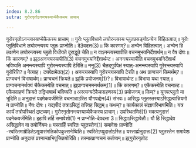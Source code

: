 ```yaml
---
index: 8.2.86
sutra: गुरोरनृतोऽनन्त्यस्याप्येकैकस्य प्राचाम्

---
```

गुरोरनृतोऽनन्त्यस्याप्येकैकस्य प्राचाम् ॥ गुरोः प्लुतविधाने लघोरन्त्यस्य प्लुतप्रसङ्गोऽन्येन विहितत्वात्॥ गुरोः प्लुतिविधाने लघोरन्त्यस्य प्लुतः प्राप्नोति। दे3वदत्त(3)॥ किं कारणम्?॥ अन्येन विहितत्वात्। अन्येन हि लक्षणेन लघोरन्त्यस्य प्लुतो विधीयते दूराद्धूते चेति॥ न वाऽनन्त्यस्यापीति वचनमुभयनिर्देशार्थम्॥ न वैष दोषः॥ किं कारणम्?॥ झ्र्ठअनन्त्यस्यापीति(3) वचनमुभयनिर्द्देशार्थम्ट। अनन्त्यस्यापीति वचनमुभयनिर्देशार्थं भविष्यति अनन्त्यस्यापि गुरोरन्त्यस्यापि टेरिति॥ ननु(3) चैतद्गुर्वपेक्षं स्यात्-अनन्त्यस्यापि गुरेरन्त्यस्यापि गुरोरिति?॥ नेत्याह। ट्यपेक्षमेतत्(2)। अनन्त्यस्यापि गुरोरन्त्यस्यापि टेरति॥ अथ प्राग्वचनं किमर्थम्?॥ प्राग्वचनं विभाषार्थम्॥ प्राग्वचनं क्रियते॥ झ्र्किं प्रयोजनम्(1)?॥ विभाषार्थम्ट॥ विभाषा यथा स्यात्॥ प्राग्वचनानर्थक्यं चैकैकस्येति वचनात्॥ झ्र्प्राग्वचनमनर्थकम्(1)॥ किं कारणम्?॥ एकैकस्येति वचनात्ट। एकैकग्रहणं क्रियते तद्विभाषार्थं भविष्यति॥ अस्त्यन्यदेकैकग्रहणस्य(3) प्रयोजनम्॥ किम्?॥ युगपत्प्लुतो मा भूदिति॥ अनुदात्तं पदमेकवर्जमिति वचनान्नाऽस्ति यौगपद्येन(4) संभवः॥ असिद्धः प्लुतस्तस्याऽसिद्धत्वान्नियमो न प्राप्नोति॥ नैषः दोषः। यद्यपीदं तत्राऽसिद्धं तत्त्विह सिद्धम्॥ कथम्?॥ कार्यकालं संज्ञापरिभाषमिति। यत्र कार्यं तत्रोपस्थितं द्रष्टव्यम्। गुरोरनृतोनन्त्यस्याप्येकैकस्य प्राचाम्। उपस्थितमिदं(1) भवत्यनुदात्तं पदमेकवर्जमिति॥ इहापि तर्हि समावेशो(1) न प्राप्नोति-देवदत्ता 3॥ सिद्धाऽसिद्धावेतौ। यौ हि सिद्धादेव असिद्धावेव वा तयोर्नियमः॥ यस्तार्हि स्वरितः प्लुतस्तेन(1) समावेशः प्राप्नोति -स्वरितमाम्रेडितेऽसूयासंमतिकोपकुत्सनेष्विति॥ स्वरितेऽप्युदात्तोऽस्ति॥ यस्तार्ह्यनुदात्तः(2) प्लुतस्तेन समावेशः प्राप्नोति अनुदात्तं प्रश्नान्ताभिपूजितयोरिति। तस्मात्प्राग्वचनं कर्तव्यम्॥ झ्र्गुरोरनृतोट